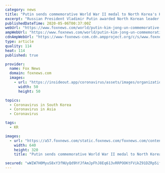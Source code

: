 ```yaml
---
category: news
title: "Putin sends commemorative World War II medal to North Korea's Kim Jong Un"
excerpt: "Russian President Vladimir Putin awarded North Korean leader Kim Jong Un a commemorative World War II coin Tuesday for preserving the memory of Soviet soldiers who died on North Korean soil fighting for its liberation."
publishedDateTime: 2020-05-06T00:37:00Z
webUrl: "https://www.foxnews.com/world/putin-kim-jong-un-commemorative-world-war-ii-medal"
ampWebUrl: "https://www.foxnews.com/world/putin-kim-jong-un-commemorative-world-war-ii-medal.amp"
cdnAmpWebUrl: "https://www-foxnews-com.cdn.ampproject.org/c/s/www.foxnews.com/world/putin-kim-jong-un-commemorative-world-war-ii-medal.amp"
type: article
quality: 114
heat: 114
published: true

provider:
  name: Fox News
  domain: foxnews.com
  images:
    - url: "https://insideout.app/coronavirus/assets/images/organizations/foxnews.com-50x50.jpg"
      width: 50
      height: 50

topics:
  - Coronavirus in South Korea
  - Coronavirus in Asia
  - Coronavirus

tags:
  - KR

images:
  - url: "https://a57.foxnews.com/static.foxnews.com/foxnews.com/content/uploads/2020/05/640/320/AP20126301624816.jpg?ve=1&tl=1"
    width: 640
    height: 320
    title: "Putin sends commemorative World War II medal to North Korea's Kim Jong Un"

secured: "wWIW7H0MyuS8xY3fNUyQd9hYJfAmJpFhJ8Eq613vRRPOOKtFVikZ91DZRp5ifPpUVbZqrRYZjEQxVIiMvu4ErvC+MZEDvZftffahDU6uX7S1v0XDWexjN/WxkmJB5ppWbDnYRHGwCM3Fg1w3QqIe5MhE5o+aVtEdxaRgSJewJsojMfWtjiX+1xxhZqIh7p3AS0dhNEY4PSyOBEXk9sLuh4fl/cG7UErs4ysqUA1Dm3rNIIer3FnQ1JiSfhiTy/LphZhNUwO664IpXQy85kuPhxiLSWFb+u5rwODam9yS6WOah+CbfCO40j21wT0Gch8ZjJm/ZD8JjJ3CRY/HgRIRYodFpKTjdk+FIqJlwopB/4dVlfwMS0NxeCdYmkHFVChkY74dxz5fTvyuaAPMm93ta66CrkL9GGW26WxINbIAKVIESONQlEiM4fnkW/yBJC6KGMDPzoEmfunQKq2C6EnFheAUORufpf+rE9VULW+WKWA=;RUWnvuohMXyPndWWOUdj1g=="
---
```


